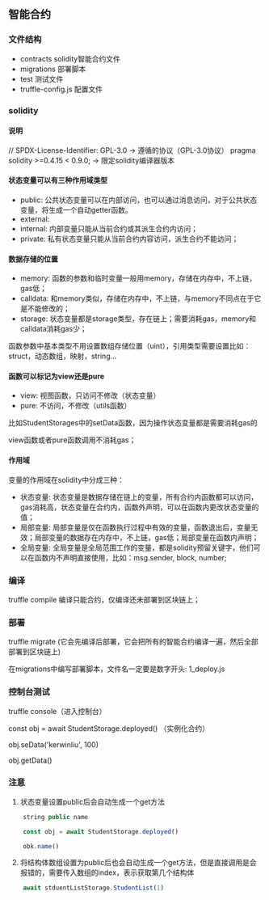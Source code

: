 ## 智能合约

### 文件结构
* contracts solidity智能合约文件
* migrations 部署脚本
* test 测试文件
* truffle-config.js 配置文件

### solidity

#### 说明
// SPDX-License-Identifier: GPL-3.0 -> 遵循的协议（GPL-3.0协议）
pragma solidity >=0.4.15 < 0.9.0; -> 限定solidity编译器版本


#### 状态变量可以有三种作用域类型

* public: 公共状态变量可以在内部访问，也可以通过消息访问，对于公共状态变量，将生成一个自动getter函数。
* external: 
* internal: 内部变量只能从当前合约或其派生合约内访问；
* private: 私有状态变量只能从当前合约内容访问，派生合约不能访问；

#### 数据存储的位置

* memory: 函数的参数和临时变量一般用memory，存储在内存中，不上链，gas低；
* calldata: 和memory类似，存储在内存中，不上链，与memory不同点在于它是不能修改的；
* storage: 状态变量都是storage类型，存在链上；需要消耗gas，memory和calldata消耗gas少；

函数参数中基本类型不用设置数组存储位置（uint），引用类型需要设置比如：struct，动态数组，映射，string...

#### 函数可以标记为view还是pure

* view: 视图函数，只访问不修改（状态变量）
* pure: 不访问，不修改（utils函数）

比如StudentStorages中的setData函数，因为操作状态变量都是需要消耗gas的

view函数或者pure函数调用不消耗gas；

#### 作用域

变量的作用域在solidity中分成三种：
* 状态变量: 状态变量是数据存储在链上的变量，所有合约内函数都可以访问，gas消耗高，状态变量在合约内，函数外声明，可以在函数内更改状态变量的值；
* 局部变量: 局部变量是仅在函数执行过程中有效的变量，函数退出后，变量无效；局部变量的数据存在内存中，不上链，gas低；局部变量在函数内声明；
* 全局变量: 全局变量是全局范围工作的变量，都是solidity预留关键字，他们可以在函数内不声明直接使用，比如：msg.sender, block, number;

### 编译

truffle compile 编译只能合约，仅编译还未部署到区块链上；

### 部署

truffle migrate (它会先编译后部署，它会把所有的智能合约编译一遍，然后全部部署到区块链上)

在migrations中编写部署脚本，文件名一定要是数字开头: 1_deploy.js

### 控制台测试

truffle console（进入控制台）

const obj = await StudentStorage.deployed() （实例化合约）

obj.seData('kerwinliu', 100)

obj.getData()

### 注意

1. 状态变量设置public后会自动生成一个get方法

```js
    string public name

    const obj = await StudentStorage.deployed()

    obk.name()
```

2. 将结构体数组设置为public后也会自动生成一个get方法，但是直接调用是会报错的，需要传入数组的index，表示获取第几个结构体

```js
    await stduentListStorage.StudentList(1) 
```




